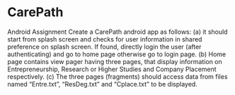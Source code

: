 # CarePath
Android Assignment
Create a CarePath android app as follows:
(a) it should start from splash screen and checks for user information in shared preference on splash screen. If found, directly login the user (after authenticating) and go to home page otherwise go to login page.
(b) Home page contains view pager having three pages, that display information on Entrepreneurship, Research or Higher Studies and Company Placement respectively.
(c) The three pages (fragments) should access data from files named “Entre.txt”, “ResDeg.txt” and “Cplace.txt” to be displayed.
